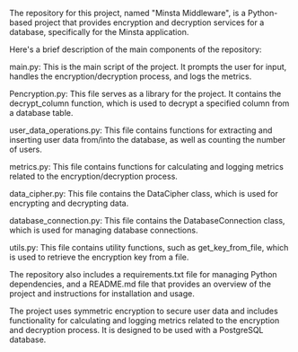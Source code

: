 The repository for this project, named "Minsta Middleware", is a Python-based project that provides encryption and decryption services for a database, specifically for the Minsta application.

Here's a brief description of the main components of the repository:

main.py: This is the main script of the project. It prompts the user for input, handles the encryption/decryption process, and logs the metrics.

Pencryption.py: This file serves as a library for the project. It contains the decrypt_column function, which is used to decrypt a specified column from a database table.

user_data_operations.py: This file contains functions for extracting and inserting user data from/into the database, as well as counting the number of users.

metrics.py: This file contains functions for calculating and logging metrics related to the encryption/decryption process.

data_cipher.py: This file contains the DataCipher class, which is used for encrypting and decrypting data.

database_connection.py: This file contains the DatabaseConnection class, which is used for managing database connections.

utils.py: This file contains utility functions, such as get_key_from_file, which is used to retrieve the encryption key from a file.

The repository also includes a requirements.txt file for managing Python dependencies, and a README.md file that provides an overview of the project and instructions for installation and usage.

The project uses symmetric encryption to secure user data and includes functionality for calculating and logging metrics related to the encryption and decryption process. It is designed to be used with a PostgreSQL database.